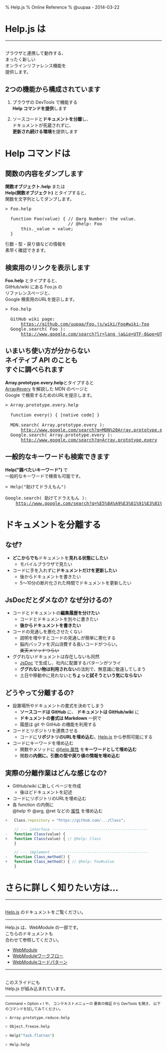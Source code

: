 % Help.js
% Online Reference
% @uupaa - 2014-03-22

<!-- ----------------------------------------------------- -->

<!-- ----------------------------------------------------- -->

# Help.js は

----

##

ブラウザと連携して動作する、  
まったく新しい  
オンラインリファレンス機能を  
提供します。



## 2つの機能から構成されています

1. ブラウザの DevTools で機能する  
   **Help コマンドを提供**します

2. ソースコードと**ドキュメントを分離**し、  
   ドキュメントが死蔵されずに、  
   **更新され続ける環境**を提供します



# Help コマンドは

## 関数の内容をダンプします

**関数オブジェクト.help** または  
**Help(関数オブジェクト)** とタイプすると、  
関数を文字列としてダンプします。

<pre>
> Foo.help

  function Foo(value) { // @arg Number: the value.
                        // @help: Foo
      this._value = value;
  }
</pre>

引数・型・戻り値などの情報を  
素早く確認できます。


## 検索用のリンクを表示します

**Foo.help** とタイプすると、  
GitHub/wiki にある Foo.js の  
リファレンスページと、  
Google 検索用のURLを提示します。

<pre>
> Foo.help

  GitHub wiki page:
      <a href="https://github.com/uupaa/Foo.js/wiki/Foo#wiki-foo">https://github.com/uupaa/Foo.js/wiki/Foo#wiki-foo</a>
  Google.search( Foo ):
      <a href="http://www.google.com/search?lr=lang_ja&ie=UTF-8&oe=UTF-8&q=Foo">http://www.google.com/search?lr=lang_ja&ie=UTF-8&oe=UTF-8&q=Foo</a>
</pre>



## いまいち使い方が分からない<br />ネイティブ API のことも<br />すぐに調べられます

**Array.prototype.every.help**とタイプすると  
[Array#every](https://developer.mozilla.org/ja/docs/Web/JavaScript/Reference/Global_Objects/Array/every) を解説した MDN のページと  
Google で検索するためのURLを提示します。

<pre>
> Array.prototype.every.help

  function every() { [native code] }

  MDN.search( Array.prototype.every ):
      <a href="http://www.google.com/search?btnI=I%27m+Feeling+Lucky&lr=lang_ja&ie=UTF-8&oe=UTF-8&q=MDN%20Array.prototype.every">http://www.google.com/search?q=MDN%20Array.prototype.every</a>
  Google.search( Array.prototype.every ):
      <a href="http://www.google.com/search?lr=lang_ja&ie=UTF-8&oe=UTF-8&q=Array.prototype.every">http://www.google.com/search?q=Array.prototype.every</a>
</pre>


## 一般的なキーワードも検索できます

**Help("調べたいキーワード")** で  
一般的なキーワードで検索も可能です。

<pre>
> Help("助けてドラえもん")

Google.search( 助けてドラえもん ):
    <a href="http://www.google.com/search?lr=lang_ja&ie=UTF-8&oe=UTF-8&q=%E5%8A%A9%E3%81%91%E3%81%A6%E3%83%89%E3%83%A9%E3%81%88%E3%82%82%E3%82%93">http://www.google.com/search?q=%E5%8A%A9%E3%81%91%E3%81%A6%E3%83%89%E3%83%A9%E3%81%88%E3%82%82%E3%82%93</a>
</pre>








# ドキュメントを分離する

## なぜ?

- **どこからでも**ドキュメントを**見れる状態にしたい**
    - モバイルブラウザで見たい
- コードに手を入れずに**ドキュメントだけを更新したい**
    - 後からドキュメントを書きたい
    - 5〜10分の断片化された時間でドキュメントを更新したい

## JsDocだとダメなの? なぜ分けるの?

- コードとドキュメントの**編集履歴を分けたい**
    - コードとドキュメントを別々に書きたい
    - **後からドキュメントを書きたい**
- コードの見通しを悪化させたくない
    - 説明を増やすとコードの見通しが簡単に悪化する
    - 脳内バッファを沢山消費する長いコードがつらい。  
      <strike>楽天メソッドつらい</strike>
- ググれないドキュメントは存在しないも同然
    - [JsDoc][] で生成し、社内に配置するパターンがツライ
    - **ググれない物は利用されない**の法則で、無意識に敬遠してしまう
    - 土日や移動中に見れないと**ちょっと試そうという気にならない**


## どうやって分離するの?

- 設置場所やドキュメントの書式を決めてしまう
    - **ソースコードは GitHub** に、 **ドキュメントは GitHub/wiki** に
    - **ドキュメントの書式は Markdown** 一択で
    - 履歴は git や GitHub の機能を利用する
- コードとリポジトリを連携させる
    - コードに**リポジトリのURLを埋め込む**。[Help.js][] から参照可能にする
- コードにキーワードを埋め込む
    - 関数やメソッドに @[help 属性][] を**キーワードとして埋め込む**
    - 関数の**内側に、引数の型や戻り値の情報を埋め込む**

## 実際の分離作業はどんな感じなの?

- GitHub/wiki に新しくページを作成
    - 後ほどドキュメントを記述
- コードにリポジトリのURLを埋め込む
- 各 function の内側に  
  @help や @arg, @ret などの [属性][] を埋め込む

```js
+   Class.repository = "https://github.com/.../Class";

    // --- interface -------------------------------------------
-   function Class(value) {
+   function Class(value) { // @help: Class
    }

    // --- implement -------------------------------------------
-   function Class_method() {
+   function Class_method() { // @help: Foo#value
    }
```

<!-- ----------------------------------------------------- -->

# さらに詳しく知りたい方は…

----

##

[Help.js][] のドキュメントをご覧ください。

----

Help.js は、WebModule の一部です。  
こちらのドキュメントも  
合わせて参照してください。

- [WebModule][]
- [WebModuleワークフロー][]
- [WebModuleコードパターン][]

---

##

このスライドにも  
Help.js が組み込まれています。

----

<small>
Command + Option + I や、  
コンテキストメニューの 要素の検証 から DevTools を開き、  
以下のコマンドを試してみてください。
</small>

```sh
> Array.prototype.reduce.help

> Object.freeze.help

> Help("Task.flatten")

> Help.help

```



[npm]: https://www.npmjs.org/
[GitHub]: https://github.com/
[Markdown]: http://ja.wikipedia.org/wiki/Markdown
[ClosureCompiler]: https://code.google.com/p/closure-compiler/
[JSHint]: http://www.jshint.com/
[Plato]: https://github.com/es-analysis/plato

[WebModule]: https://github.com/uupaa/WebModule/wiki/WebModule
[WebModuleワークフロー]: https://github.com/uupaa/WebModule/wiki/WebModuleWorkflow
[WebModuleコードパターン]: https://github.com/uupaa/WebModule/wiki/WebModuleCodePattern


[AMD]: https://www.google.co.jp/search?q=AMD+module
[JavaDoc]: http://en.wikipedia.org/wiki/Javadoc
[JSDoc]: http://usejsdoc.org/

[Help.js]: https://github.com/uupaa/Help.js
[Help 属性]: https://github.com/uupaa/Help.js/wiki/AddHelp#attribute
[属性]: https://github.com/uupaa/Help.js/wiki/AddHelp#attribute
[Test.js]: https://github.com/uupaa/Test.jsh
[Task.js]: https://github.com/uupaa/Task.js
[Plato.js]: https://github.com/uupaa/Plato.js
[Minify.js]: https://github.com/uupaa/Minify.js

